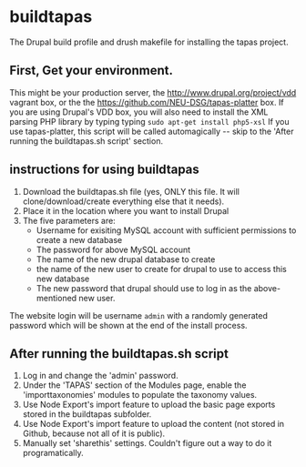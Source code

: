 # buildtapas
The Drupal build profile and drush makefile for installing the tapas project.

## First, Get your environment.
This might be your production server, the http://www.drupal.org/project/vdd vagrant box, or the the https://github.com/NEU-DSG/tapas-platter box.
If you are using Drupal's VDD box, you will also need to install the XML parsing PHP library by typing typing `sudo apt-get install php5-xsl`
If you use tapas-platter, this script will be called automagically -- skip to the 'After running the buildtapas.sh script' section.

## instructions for using buildtapas

  1. Download the buildtapas.sh file (yes, ONLY this file. It will clone/download/create everything else that it needs).
  2. Place it in the location where you want to install Drupal
  3. The five parameters are:
     * Username for exisiting MySQL account with sufficient permissions to create a new database
	  * The password for above MySQL account
	  * The name of the new drupal database to create
	  * the name of the new user to create for drupal to use to access this new database
	  * The new password that drupal should use to log in as the above-mentioned new user.

The website login will be username `admin` with a randomly generated password which will be shown at the end of the install process.

## After running the buildtapas.sh script

  1. Log in and change the 'admin' password.
  2. Under the 'TAPAS' section of the Modules page, enable the 'importtaxonomies' modules to populate the taxonomy values.
  3. Use Node Export's import feature to upload the basic page exports stored in the buildtapas subfolder.
  4. Use Node Export's import feature to upload the content (not stored in Github, because not all of it is public).
  5. Manually set 'sharethis' settings. Couldn't figure out a way to do it programatically.
